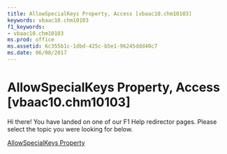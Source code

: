 ```yaml
---
title: AllowSpecialKeys Property, Access [vbaac10.chm10103]
keywords: vbaac10.chm10103
f1_keywords:
- vbaac10.chm10103
ms.prod: office
ms.assetid: 6c355b1c-1dbd-425c-b5e1-96245ddd40c7
ms.date: 06/08/2017
---
```



# AllowSpecialKeys Property, Access [vbaac10.chm10103]

Hi there! You have landed on one of our F1 Help redirector pages. Please select the topic you were looking for below.

[AllowSpecialKeys Property](http://msdn.microsoft.com/library/5628e6b6-f253-a435-5bce-58b6727382cc%28Office.15%29.aspx)

